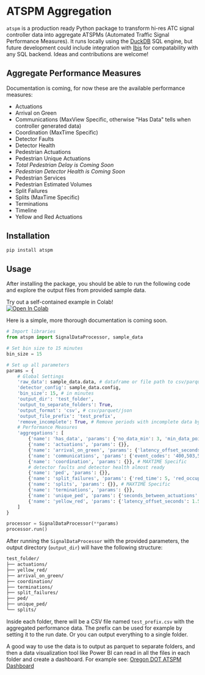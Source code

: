 # ATSPM Aggregation

`atspm` is a production ready Python package to transform hi-res ATC signal controller data into aggregate ATSPMs (Automated Traffic Signal Performance Measures). It runs locally using the [DuckDB](https://duckdb.org/) SQL engine, but future development could include integration with [Ibis](https://ibis-project.org/) for compatability with any SQL backend. Ideas and contributions are welcome!

## Aggregate Performance Measures
Documentation is coming, for now these are the available performance measures:
- Actuations
- Arrival on Green
- Communications (MaxView Specific, otherwise "Has Data" tells when controller generated data)
- Coordination (MaxTime Specific)
- Detector Faults
- Detector Health
- Pedestrian Actuations
- Pedestrian Unique Actuations
- *Total Pedestrian Delay is Coming Soon*
- *Pedestrian Detector Health is Coming Soon*
- Pedestrian Services
- Pedestrian Estimated Volumes
- Split Failures
- Splits (MaxTime Specific)
- Terminations
- Timeline
- Yellow and Red Actuations



## Installation

```bash
pip install atspm
```

## Usage

After installing the package, you should be able to run the following code and explore the output files from provided sample data.

Try out a self-contained example in Colab!<br> [![Open In Colab](https://colab.research.google.com/assets/colab-badge.svg)](https://colab.research.google.com/drive/14SPXPjpwbBEPpjKBN5s4LoqtHWSllvip?usp=sharing)


Here is a simple, more thorough documentation is coming soon.
```python
# Import libraries
from atspm import SignalDataProcessor, sample_data

# Set bin size to 15 minutes
bin_size = 15

# Set up all parameters
params = {
    # Global Settings
    'raw_data': sample_data.data, # dataframe or file path to csv/parquet/json
    'detector_config': sample_data.config,
    'bin_size': 15, # in minutes
    'output_dir': 'test_folder',
    'output_to_separate_folders': True,
    'output_format': 'csv', # csv/parquet/json
    'output_file_prefix': 'test_prefix',
    'remove_incomplete': True, # Remove periods with incomplete data by joining to the has_data table
    # Performance Measures
    'aggregations': [
        {'name': 'has_data', 'params': {'no_data_min': 3, 'min_data_points': 10}}, # in minutes, ie remove bins with less than 10 rows every 3 minutes
        {'name': 'actuations', 'params': {}},
        {'name': 'arrival_on_green', 'params': {'latency_offset_seconds': 0}},
        {'name': 'communications', 'params': {'event_codes': '400,503,502'}}, # MAXVIEW Specific
        {'name': 'coordination', 'params': {}}, # MAXTIME Specific
        # detector faults and detector health almost ready
        {'name': 'ped', 'params': {}},
        {'name': 'split_failures', 'params': {'red_time': 5, 'red_occupancy_threshold': 0.80, 'green_occupancy_threshold': 0.70, 'by_approach': True}},
        {'name': 'splits', 'params': {}}, # MAXTIME Specific
        {'name': 'terminations', 'params': {}},
        {'name': 'unique_ped', 'params': {'seconds_between_actuations': 15}},
        {'name': 'yellow_red', 'params': {'latency_offset_seconds': 1.5, 'min_red_offset': -8}}, # min_red_offset is optional, it filters out actuations occuring -n seconds before start of red
    ]
}

processor = SignalDataProcessor(**params)
processor.run()
```

After running the `SignalDataProcessor` with the provided parameters, the output directory (`output_dir`) will have the following structure:

```bash
test_folder/
├── actuations/
├── yellow_red/
├── arrival_on_green/
├── coordination/
├── terminations/
├── split_failures/
├── ped/
├── unique_ped/
└── splits/
```
Inside each folder, there will be a CSV file named `test_prefix.csv` with the aggregated performance data. The prefix can be used for example by setting it to the run date. Or you can output everything to a single folder.

A good way to use the data is to output as parquet to separate folders, and then a data visualization tool like Power BI can read in all the files in each folder and create a dashboard. For example see: [Oregon DOT ATSPM Dashboard](https://app.powerbigov.us/view?r=eyJrIjoiNzhmNTUzNDItMzkzNi00YzZhLTkyYWQtYzM1OGExMDk3Zjk1IiwidCI6IjI4YjBkMDEzLTQ2YmMtNGE2NC04ZDg2LTFjOGEzMWNmNTkwZCJ9)

